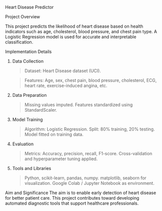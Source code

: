 Heart Disease Predictor

Project Overview

This project predicts the likelihood of heart disease based on health indicators such as age, cholesterol, blood pressure, and chest pain type. A Logistic Regression model is used for accurate and interpretable classification.

Implementation Details
1. Data Collection
   >Dataset: Heart Disease dataset (UCI).
   
   >Features: Age, sex, chest pain, blood pressure, cholesterol, ECG, heart rate, exercise-induced angina, etc.
2. Data Preparation
   >Missing values imputed.
   >Features standardized using StandardScaler.
3. Model Training
   >Algorithm: Logistic Regression.
   >Split: 80% training, 20% testing.
   >Model fitted on training data.
4. Evaluation
   >Metrics: Accuracy, precision, recall, F1-score.
   >Cross-validation and hyperparameter tuning applied.
5. Tools and Libraries
   >Python, scikit-learn, pandas, numpy.
   >matplotlib, seaborn for visualization.
   >Google Colab / Jupyter Notebook as environment.

   
Aim and Significance
The aim is to enable early detection of heart disease for better patient care. This project contributes toward developing automated diagnostic tools that support healthcare professionals.
